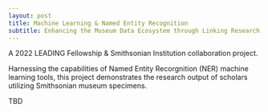 ```yaml
---
layout: post
title: Machine Learning & Named Entity Recognition
subtitle: Enhancing the Museum Data Ecosystem through Linking Research Publications to Museum Systems
---
```

A 2022 LEADING Fellowship & Smithsonian Institution collaboration project. 

Harnessing the capabilities of Named Entity Recorgnition (NER) machine learning tools, this project demonstrates the research output of scholars utilizing Smithsonian museum specimens.


TBD
